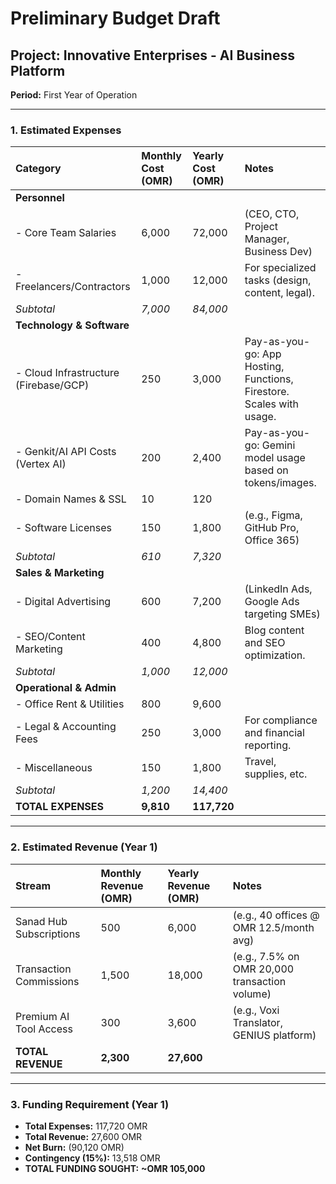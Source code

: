 
# Preliminary Budget Draft

## Project: Innovative Enterprises - AI Business Platform
**Period:** First Year of Operation

---

### 1. Estimated Expenses

| Category                    | Monthly Cost (OMR) | Yearly Cost (OMR) | Notes                                           |
| :-------------------------- | :----------------- | :---------------- | :---------------------------------------------- |
| **Personnel**               |                    |                   |                                                 |
| - Core Team Salaries        | 6,000              | 72,000            | (CEO, CTO, Project Manager, Business Dev)       |
| - Freelancers/Contractors   | 1,000              | 12,000            | For specialized tasks (design, content, legal). |
| *Subtotal*                  | *7,000*            | *84,000*          |                                                 |
| **Technology & Software**   |                    |                   |                                                 |
| - Cloud Infrastructure (Firebase/GCP)  | 250                | 3,000             | Pay-as-you-go: App Hosting, Functions, Firestore. Scales with usage. |
| - Genkit/AI API Costs (Vertex AI)       | 200                | 2,400             | Pay-as-you-go: Gemini model usage based on tokens/images. |
| - Domain Names & SSL        | 10                 | 120               |                                                 |
| - Software Licenses         | 150                | 1,800             | (e.g., Figma, GitHub Pro, Office 365)           |
| *Subtotal*                  | *610*              | *7,320*           |                                                 |
| **Sales & Marketing**       |                    |                   |                                                 |
| - Digital Advertising       | 600                | 7,200             | (LinkedIn Ads, Google Ads targeting SMEs)       |
| - SEO/Content Marketing     | 400                | 4,800             | Blog content and SEO optimization.              |
| *Subtotal*                  | *1,000*            | *12,000*          |                                                 |
| **Operational & Admin**     |                    |                   |                                                 |
| - Office Rent & Utilities   | 800                | 9,600             |                                                 |
| - Legal & Accounting Fees   | 250                | 3,000             | For compliance and financial reporting.         |
| - Miscellaneous             | 150                | 1,800             | Travel, supplies, etc.                          |
| *Subtotal*                  | *1,200*            | *14,400*          |                                                 |
| **TOTAL EXPENSES**          | **9,810**          | **117,720**       |                                                 |

---

### 2. Estimated Revenue (Year 1)

| Stream                      | Monthly Revenue (OMR) | Yearly Revenue (OMR) | Notes                                        |
| :-------------------------- | :-------------------- | :----------------- | :------------------------------------------- |
| Sanad Hub Subscriptions     | 500                   | 6,000              | (e.g., 40 offices @ OMR 12.5/month avg)      |
| Transaction Commissions     | 1,500                 | 18,000             | (e.g., 7.5% on OMR 20,000 transaction volume)|
| Premium AI Tool Access      | 300                   | 3,600              | (e.g., Voxi Translator, GENIUS platform)     |
| **TOTAL REVENUE**           | **2,300**             | **27,600**         |                                              |

---

### 3. Funding Requirement (Year 1)
- **Total Expenses:** 117,720 OMR
- **Total Revenue:** 27,600 OMR
- **Net Burn:** (90,120 OMR)
- **Contingency (15%):** 13,518 OMR
- **TOTAL FUNDING SOUGHT:** **~OMR 105,000**
